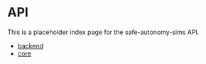 # API

This is a placeholder index page for the safe-autonomy-sims API.

- [backend](backend/index.md)
- [core](core/index.md)